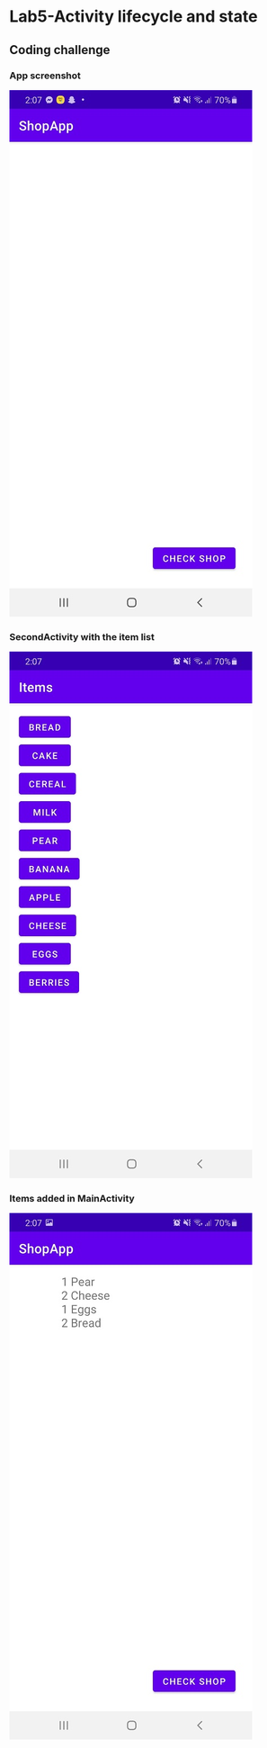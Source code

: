 # Lab5-Activity lifecycle and state
## Coding challenge
### App screenshot
![](./lab5cc1.jpg)
### SecondActivity with the item list
![](./lab5cc2.jpg)
### Items added in MainActivity
![](./lab5cc3.jpg)


